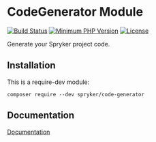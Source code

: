# CodeGenerator Module
[![Build Status](https://travis-ci.org/spryker/code-generator.svg?branch=master)](https://travis-ci.org/spryker/code-generator)
[![Minimum PHP Version](http://img.shields.io/badge/php-%3E%3D%207.1-8892BF.svg)](https://php.net/)
[![License](https://img.shields.io/github/license/spryker/code-generator.svg)](https://github.com/spryker/code-generator/)

Generate your Spryker project code.

## Installation

This is a require-dev module:
```
composer require --dev spryker/code-generator
```

## Documentation

[Documentation](http://spryker.github.io)
